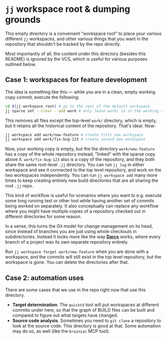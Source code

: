 # `jj` workspace root & dumping grounds

This empty directory is a convenient "workspace root" to place your various
different `jj` workspaces, and other various things that you want in the
repository that shouldn't be tracked by the repo directly.

Most importantly of all, the content under this directory (besides this README)
is ignored by the VCS, which is useful for various purposes outlined below.

## Case 1: workspaces for feature development

The idea is something like this &mdash; while you are in a clean, empty working
copy commit, execute the following:

```bash
cd $(jj workspace root) # go to the root of the default workspace
jj sparse set --clear --add work # only leave work/ in in the working copy
```

This removes all files except the top-level `work/` directory, which is empty,
but it retains all the historical content of the repository. That's ideal. Now:

```bash
jj workspace add work/new-feature # create first new workspace
jj workspace add work/fix-bug-123 # create second new workspace
```

Now, your working copy is empty, but the the directory `work/new-feature` has a
copy of the whole repository instead, "linked" with the sparse copy above it.
`work/fix-bug-123` also is a copy of the repository, and they both share the
same root-level `.jj` directory. You can run `jj log` in either workspace and
see it connected to the top level repository, and work on the two workspaces
independently. You can run `jj workspace add` many more times to keep creating
entirely new build directories that are all sharing the root `.jj` repo.

This kind of workflow is useful for scenarios where you want to e.g. execute
some long running test or other tool while having another set of commits being
worked on separately. It also conceptually can replace any workflow where you
might have multiple copies of a repository checked out in different directories
for some reason.

In a sense, this turns the Git model for change management on its head, since
instead of branches you are just using whole checkouts in subdirectories.
Instead it looks more like the way **[Darcs]** works, where every branch of a
project was its own separate repository entirely.

[Darcs]: https://darcs.net

Run `jj workspace forget work/new-feature` when you are done with a workspace,
and the commits will still exist in the top level repository, but the workspace
is gone. You can delete the directories after that.

## Case 2: automation uses

There are some cases that we use in the repo right now that use this directory.

- **Target determination**. The `quicktd` tool will put workspaces at different
  commits under here, so that the graph of BUILD files can be built and compared
  to figure out what targets have changed.
- **Source code analysis**. Sometimes you need to `git clone` a repository to
  look at the source code. This directory is good at that. Some automation may
  do so, as well (like the `brainiac` MCP tool).
